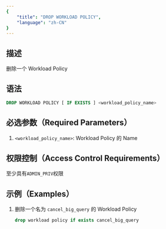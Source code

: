 ```yaml
---
{
    "title": "DROP WORKLOAD POLICY",
    "language": "zh-CN"
}
---
```


<!--
Licensed to the Apache Software Foundation (ASF) under one
or more contributor license agreements.  See the NOTICE file
distributed with this work for additional information
regarding copyright ownership.  The ASF licenses this file
to you under the Apache License, Version 2.0 (the
"License"); you may not use this file except in compliance
with the License.  You may obtain a copy of the License at

  http://www.apache.org/licenses/LICENSE-2.0

Unless required by applicable law or agreed to in writing,
software distributed under the License is distributed on an
"AS IS" BASIS, WITHOUT WARRANTIES OR CONDITIONS OF ANY
KIND, either express or implied.  See the License for the
specific language governing permissions and limitations
under the License.
-->

## 描述

删除一个 Workload Policy

## 语法

```sql
DROP WORKLOAD POLICY [ IF EXISTS ] <workload_policy_name>
```

## 必选参数（Required Parameters）

1. `<workload_policy_name>`: Workload Policy 的 Name

## 权限控制（Access Control Requirements）

至少具有`ADMIN_PRIV`权限

## 示例（Examples）

1. 删除一个名为 `cancel_big_query` 的 Workload Policy

    ```sql
    drop workload policy if exists cancel_big_query
    ```